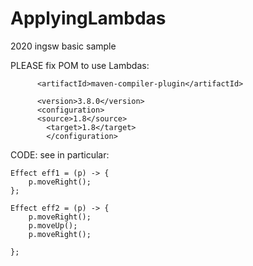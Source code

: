 # ApplyingLambdas
2020 ingsw basic sample

PLEASE fix POM to use Lambdas:


<plugin>
          
          <artifactId>maven-compiler-plugin</artifactId>
        
          <version>3.8.0</version>
          <configuration>
          <source>1.8</source>
            <target>1.8</target>
            </configuration>
          
        
          
CODE: see in particular:


    Effect eff1 = (p) -> {
        p.moveRight();
    };

    Effect eff2 = (p) -> {
        p.moveRight();
        p.moveUp();
        p.moveRight();

    };
